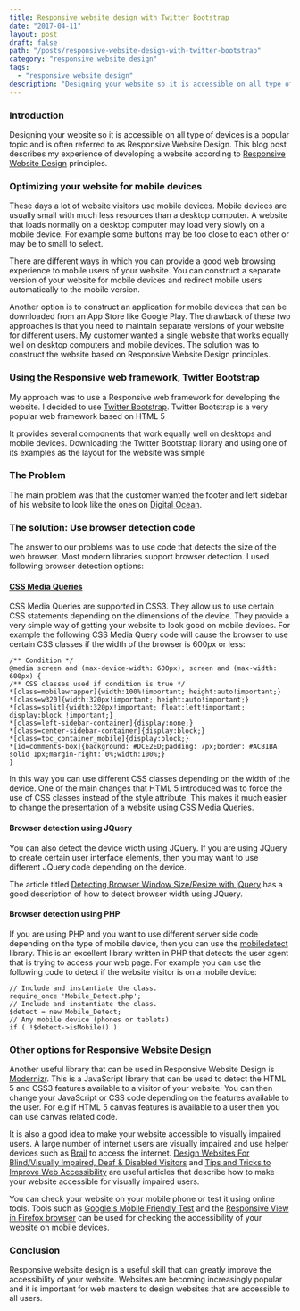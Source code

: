 ```yaml
---
title: Responsive website design with Twitter Bootstrap
date: "2017-04-11"
layout: post
draft: false
path: "/posts/responsive-website-design-with-twitter-bootstrap"
category: "responsive website design"
tags:
  - "responsive website design"
description: "Designing your website so it is accessible on all type of devices is a popular topic and is often referred to as Responsive Website Design. This blog post describes my experience of developing a website according to Responsive Website Design principles."
---
```


### Introduction

Designing your website so it is accessible on all type of devices is a popular topic and is often referred to as Responsive Website Design. This blog post describes my experience of developing a website according to [Responsive Website Design](http://en.wikipedia.org/wiki/Responsive_web_design) principles.

### Optimizing your website for mobile devices

These days a lot of website visitors use mobile devices. Mobile devices are usually small with much less resources than a desktop computer. A website that loads normally on a desktop computer may load very slowly on a mobile device. For example some buttons may be too close to each other or may be to small to select.

There are different ways in which you can provide a good web browsing experience to mobile users of your website. You can construct a separate version of your website for mobile devices and redirect mobile users automatically to the mobile version.

Another option is to construct an application for mobile devices that can be downloaded from an App Store like Google Play. The drawback of these two approaches is that you need to maintain separate versions of your website for different users. My customer wanted a single website that works equally well on desktop computers and mobile devices. The solution was to construct the website based on Responsive Website Design principles.

### Using the Responsive web framework, Twitter Bootstrap
My approach was to use a Responsive web framework for developing the website. I decided to use [Twitter Bootstrap](ttps://getbootstrap.com/). Twitter Bootstrap is a very popular web framework based on HTML 5

It provides several components that work equally well on desktops and mobile devices. Downloading the Twitter Bootstrap library and using one of its examples as the layout for the website was simple

### The Problem
The main problem was that the customer wanted the footer and left sidebar of his website to look like the ones on [Digital Ocean](https://www.digitalocean.com/).

### The solution: Use browser detection code
The answer to our problems was to use code that detects the size of the web browser. Most modern libraries support browser detection. I used following browser detection options:

#### [CSS Media Queries](http://www.w3schools.com/cssref/css3_pr_mediaquery.asp)
CSS Media Queries are supported in CSS3. They allow us to use certain CSS statements depending on the dimensions of the device. They provide a very simple way of getting your website to look good on mobile devices. For example the following CSS Media Query code will cause the browser to use certain CSS classes if the width of the browser is 600px or less:

```
/** Condition */
@media screen and (max-device-width: 600px), screen and (max-width: 600px) {
/** CSS classes used if condition is true */
*[class=mobilewrapper]{width:100%!important; height:auto!important;}
*[class=w320]{width:320px!important; height:auto!important;}
*[class=split]{width:320px!important; float:left!important; display:block !important;}
*[class=left-sidebar-container]{display:none;}
*[class=center-sidebar-container]{display:block;}
*[class=toc_container_mobile]{display:block;}
*[id=comments-box]{background: #DCE2ED;padding: 7px;border: #ACB1BA solid 1px;margin-right: 0%;width:100%;}
}
```

In this way you can use different CSS classes depending on the width of the device. One of the main changes that HTML 5 introduced was to force the use of CSS classes instead of the style attribute. This makes it much easier to change the presentation of a website using CSS Media Queries.

#### Browser detection using JQuery
You can also detect the device width using JQuery. If you are using JQuery to create certain user interface elements, then you may want to use different JQuery code depending on the device.

The article titled [Detecting Browser Window Size/Resize with jQuery](http://www.sweet-web-design.com/wordpress/detecting-browser-window-size-resize-with-jquery/1614/) has a good description of how to detect browser width using JQuery.

#### Browser detection using PHP

If you are using PHP and you want to use different server side code depending on the type of mobile device, then you can use the [mobiledetect](http://mobiledetect.net/) library. This is an excellent library written in PHP that detects the user agent that is trying to access your web page. For example you can use the following code to detect if the website visitor is on a mobile device:

```
// Include and instantiate the class.
require_once 'Mobile_Detect.php';
// Include and instantiate the class.
$detect = new Mobile_Detect;
// Any mobile device (phones or tablets).
if ( !$detect->isMobile() )
```

### Other options for Responsive Website Design
Another useful library that can be used in Responsive Website Design is [Modernizr](http://en.wikipedia.org/wiki/Modernizr). This is a JavaScript library that can be used to detect the HTML 5 and CSS3 features available to a visitor of your website. You can then change your JavaScript or CSS code depending on the features available to the user. For e.g if HTML 5 canvas features is available to a user then you can use canvas related code.

It is also a good idea to make your website accessible to visually impaired users. A large number of internet users are visually impaired and use helper devices such as [Brail](http://en.wikipedia.org/wiki/Braille) to access the internet. [Design Websites For Blind/Visually Impaired, Deaf & Disabled Visitors](http://www.hobo-web.co.uk/design-website-for-blind/) and [Tips and Tricks to Improve Web Accessibility](http://www.afb.org/info/accessibility/creating-accessible-websites/tips-and-tricks/235) are useful articles that describe how to make your website accessible for visually impaired users.

You can check your website on your mobile phone or test it using online tools. Tools such as [Google's Mobile Friendly Test](https://www.google.com/webmasters/tools/mobile-friendly/) and the [Responsive View in Firefox browser](https://developer.mozilla.org/en/docs/Tools/Responsive_Design_View) can be used for checking the accessibility of your website on mobile devices.

### Conclusion
Responsive website design is a useful skill that can greatly improve the accessibility of your website. Websites are becoming increasingly popular and it is important for web masters to design websites that are accessible to all users.
